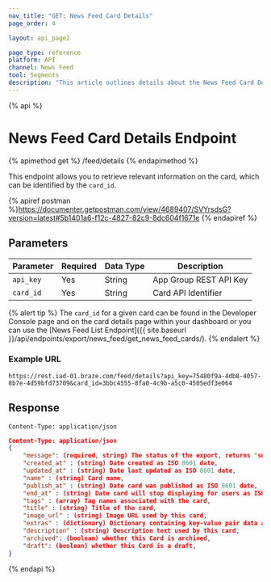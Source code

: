 ```yaml
---
nav_title: "GET: News Feed Card Details"
page_order: 4

layout: api_page2

page_type: reference
platform: API
channel: News Feed
tool: Segments
description: "This article outlines details about the News Feed Card Details endpoint."
---
```


{% api %}

# News Feed Card Details Endpoint

{% apimethod get %}
/feed/details
{% endapimethod %}

This endpoint allows you to retrieve relevant information on the card, which can be identified by the `card_id`.

{% apiref postman %}https://documenter.getpostman.com/view/4689407/SVYrsdsG?version=latest#5b1401a6-f12c-4827-82c9-8dc604f1671e {% endapiref %}

## Parameters

| Parameter | Required | Data Type | Description            |
| --------- | -------- | --------- | ---------------------- |
| `api_key` | Yes      | String    | App Group REST API Key |
| `card_id` | Yes      | String    | Card API Identifier    |

{% alert tip %}
The `card_id` for a given card can be found in the Developer Console page and on the card details page within your dashboard or you can use the [News Feed List Endpoint]({{ site.baseurl }}/api/endpoints/export/news_feed/get_news_feed_cards/).
{% endalert %}

### Example URL
`https://rest.iad-01.braze.com/feed/details?api_key=75480f9a-4db8-4057-8b7e-4d59bfd73709&card_id=3bbc4555-8fa0-4c9b-a5c0-4505edf3e064`

## Response

`Content-Type: application/json`

```json
Content-Type: application/json
{
    "message": (required, string) The status of the export, returns 'success' when completed without errors,
    "created_at" : (string) Date created as ISO 8601 date,
    "updated_at" : (string) Date last updated as ISO 8601 date,
    "name" : (string) Card name,
    "publish_at" : (string) Date card was published as ISO 8601 date,
    "end_at" : (string) Date card will stop displaying for users as ISO 8601 date,
    "tags" : (array) Tag names associated with the card,
    "title" : (string) Title of the card,
    "image_url" : (string) Image URL used by this card,
    "extras" : (dictionary) Dictionary containing key-value pair data attached to this card,
    "description" : (string) Description text used by this card,
    "archived": (boolean) whether this Card is archived,
    "draft": (boolean) whether this Card is a draft,
}
```

{% endapi %}
